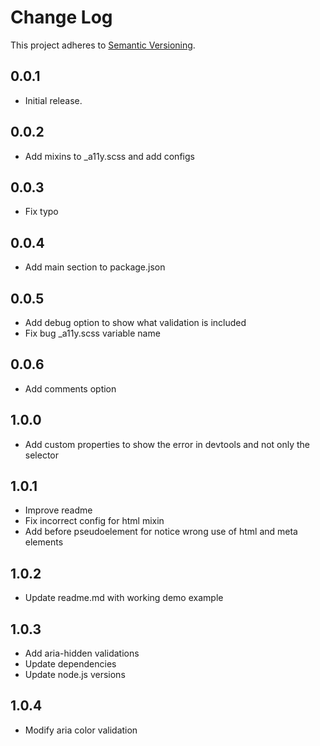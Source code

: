 # Change Log

This project adheres to [Semantic Versioning](http://semver.org/).

## 0.0.1
* Initial release.

## 0.0.2
* Add mixins to _a11y.scss and add configs

## 0.0.3
* Fix typo

## 0.0.4
* Add main section to package.json

## 0.0.5
* Add debug option to show what validation is included
* Fix bug _a11y.scss variable name

## 0.0.6
* Add comments option

## 1.0.0
* Add custom properties to show the error in devtools and not only the selector

## 1.0.1
* Improve readme
* Fix incorrect config for html mixin
* Add before pseudoelement for notice wrong use of html and meta elements

## 1.0.2
* Update readme.md with working demo example

## 1.0.3
* Add aria-hidden validations
* Update dependencies
* Update node.js versions

## 1.0.4
* Modify aria color validation
